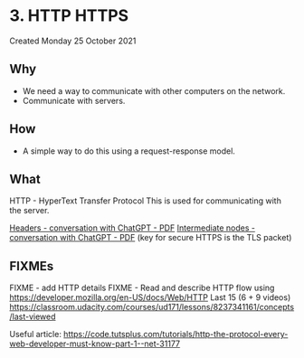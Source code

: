 # 3. HTTP HTTPS
Created Monday 25 October 2021

## Why
- We need a way to communicate with other computers on the network.
- Communicate with servers.

## How
- A simple way to do this using a request-response model.

## What
HTTP - HyperText Transfer Protocol
This is used for communicating with the server.

[Headers - conversation with ChatGPT - PDF](../../../../assets/gpt3-conv-headers.pdf)
[Intermediate nodes - conversation with ChatGPT - PDF](../../../../assets/gpt3-conv-intermediate-nodes.pdf) (key for secure HTTPS is the TLS packet)

## FIXMEs
FIXME - add HTTP details
FIXME - Read and describe HTTP flow using https://developer.mozilla.org/en-US/docs/Web/HTTP
Last 15 (6 + 9 videos) https://classroom.udacity.com/courses/ud171/lessons/8237341161/concepts/last-viewed

Useful article: https://code.tutsplus.com/tutorials/http-the-protocol-every-web-developer-must-know-part-1--net-31177
